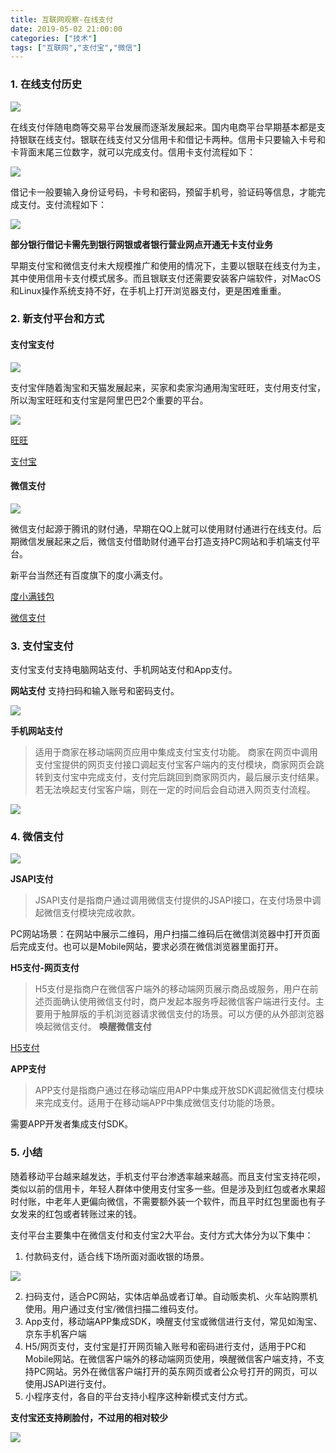 ```yaml
---
title: 互联网观察-在线支付
date: 2019-05-02 21:00:00
categories: ["技术"]
tags: ["互联网","支付宝","微信"]
---
```

### 1. 在线支付历史

![](https://static.liangbenshu.cn/1676381728500-a612c726-b4d6-4bbc-88cb-686587bc4ba3.png)


在线支付伴随电商等交易平台发展而逐渐发展起来。国内电商平台早期基本都是支持银联在线支付。银联在线支付又分信用卡和借记卡两种。信用卡只要输入卡号和卡背面末尾三位数字，就可以完成支付。信用卡支付流程如下：

![](https://static.liangbenshu.cn/1676381747011-b88af1c3-d2e3-4f08-88ae-2ac346f56f61.png)


借记卡一般要输入身份证号码，卡号和密码，预留手机号，验证码等信息，才能完成支付。支付流程如下：


![](https://static.liangbenshu.cn/1676381754317-1d4a7651-b598-4b3f-b91b-abd68c34a99b.png)


**部分银行借记卡需先到银行网银或者银行营业网点开通无卡支付业务**

早期支付宝和微信支付未大规模推广和使用的情况下，主要以银联在线支付为主，其中使用信用卡支付模式居多。而且银联支付还需要安装客户端软件，对MacOS和Linux操作系统支持不好，在手机上打开浏览器支付，更是困难重重。


### 2. 新支付平台和方式

#### 支付宝支付

![](https://static.liangbenshu.cn/1676381762933-69e5482a-3b49-47df-9af3-6f9b5d4ce5c8.png)

支付宝伴随着淘宝和天猫发展起来，买家和卖家沟通用淘宝旺旺，支付用支付宝，所以淘宝旺旺和支付宝是阿里巴巴2个重要的平台。


![](https://static.liangbenshu.cn/1676381770564-27554e4f-afa7-4661-8bb0-5f1d49c6f5cb.png)


[旺旺](https://wangwang.1688.com/)

[支付宝](https://www.alipay.com/)
#### 微信支付


![](https://static.liangbenshu.cn/1676381781790-5d150de1-caaf-4868-9891-cc91d7b33de3.png)

微信支付起源于腾讯的财付通，早期在QQ上就可以使用财付通进行在线支付。后期微信发展起来之后，微信支付借助财付通平台打造支持PC网站和手机端支付平台。

新平台当然还有百度旗下的度小满支付。

[度小满钱包](https://www.dxmpay.com/)

[微信支付](https://pay.weixin.qq.com)

### 3. 支付宝支付
支付宝支付支持电脑网站支付、手机网站支付和App支付。

**网站支付** 支持扫码和输入账号和密码支付。


![](https://static.liangbenshu.cn/1676381806736-cb686d7a-ba71-4dca-aa42-66905ed971e1.png)


**手机网站支付**
>适用于商家在移动端网页应用中集成支付宝支付功能。
商家在网页中调用支付宝提供的网页支付接口调起支付宝客户端内的支付模块，商家网页会跳转到支付宝中完成支付，支付完后跳回到商家网页内，最后展示支付结果。若无法唤起支付宝客户端，则在一定的时间后会自动进入网页支付流程。


![](https://static.liangbenshu.cn/1676381826959-b5aa081f-823f-46af-b11c-f03db9e06b4d.png)



### 4. 微信支付

![](https://static.liangbenshu.cn/1676381837076-52474407-8f94-4df3-b7fe-a7759d492d19.png)


**JSAPI支付**
>JSAPI支付是指商户通过调用微信支付提供的JSAPI接口，在支付场景中调起微信支付模块完成收款。

PC网站场景：在网站中展示二维码，用户扫描二维码后在微信浏览器中打开页面后完成支付。也可以是Mobile网站，要求必须在微信浏览器里面打开。


**H5支付-网页支付**
>H5支付是指商户在微信客户端外的移动端网页展示商品或服务，用户在前述页面确认使用微信支付时，商户发起本服务呼起微信客户端进行支付。主要用于触屏版的手机浏览器请求微信支付的场景。可以方便的从外部浏览器唤起微信支付。
**唤醒微信支付**

[H5支付](https://pay.weixin.qq.com/static/product/product_intro.shtml?name=h5)

**APP支付**
>APP支付是指商户通过在移动端应用APP中集成开放SDK调起微信支付模块来完成支付。适用于在移动端APP中集成微信支付功能的场景。

需要APP开发者集成支付SDK。


### 5. 小结
随着移动平台越来越发达，手机支付平台渗透率越来越高。而且支付宝支持花呗，类似以前的信用卡，年轻人群体中使用支付宝多一些。但是涉及到红包或者水果超时付账，中老年人更偏向微信，不需要额外装一个软件，而且平时红包里面也有子女发来的红包或者转账过来的钱。

支付平台主要集中在微信支付和支付宝2大平台。支付方式大体分为以下集中：
1. 付款码支付，适合线下场所面对面收银的场景。

![](https://static.liangbenshu.cn/1676381852558-2652ef9e-7a55-47f6-b10a-5f43279a8daf.png)

2. 扫码支付，适合PC网站，实体店单品或者订单。自动贩卖机、火车站购票机使用。用户通过支付宝/微信扫描二维码支付。
3. App支付，移动端APP集成SDK，唤醒支付宝或微信进行支付，常见如淘宝、京东手机客户端
4. H5/网页支付，支付宝是打开网页输入账号和密码进行支付，适用于PC和Mobile网站。在微信客户端外的移动端网页使用，唤醒微信客户端支持，不支持PC网站。另外在微信客户端打开的英东网页或者公众号打开的网页，可以使用JSAPI进行支付。
5. 小程序支付，各自的平台支持小程序这种新模式支付方式。


**支付宝还支持刷脸付，不过用的相对较少**

![](https://static.liangbenshu.cn/1676381868108-ee241899-fa39-4bf1-968b-54a56ea4b86c.png)